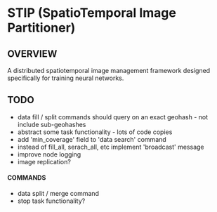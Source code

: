 # STIP (SpatioTemporal Image Partitioner)
## OVERVIEW
A distributed spatiotemporal image management framework designed specifically for training neural networks.

## TODO
- data fill / split commands should query on an exact geohash - not include sub-geohashes
- abstract some task functionality - lots of code copies
- add 'min_coverage' field to 'data search' command
- instead of fill_all, serach_all, etc implement 'broadcast' message
- improve node logging
- image replication?
#### COMMANDS
- data split / merge command
- stop task functionality?
